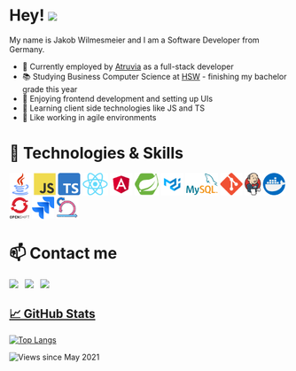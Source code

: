 # Hey! <img src="https://raw.githubusercontent.com/MartinHeinz/MartinHeinz/master/wave.gif" width="30px">

My name is Jakob Wilmesmeier and I am a Software Developer from Germany.
<!-- BLOG-POST-LIST:START -->
- 🔭 Currently employed by [Atruvia](https://atruvia.de/) as a full-stack developer
- 📚 Studying Business Computer Science at [HSW](https://www.hsw-hameln.de/) - finishing my bachelor grade this year
- 🚀 Enjoying frontend development and setting up UIs
- 🌱 Learning client side technologies like JS and TS
- 🤝 Like working in agile environments
<!-- BLOG-POST-LIST:END -->

# 🔧 Technologies & Skills
  <code><img height="40" src="https://github.com/Sparkobbable/Sparkobbable/raw/1e3b59e6e99ebff45568317793c7d1c254b72284/226777.png" alt="Java"></code>
  <code><img height="40" src="https://github.com/Sparkobbable/Sparkobbable/raw/master/index.png" alt="JavaScript"></code>
  <code><img height="40" src="https://github.com/Sparkobbable/Sparkobbable/raw/master/Typescript_logo_2020.svg.png" alt="TypeScript"></code>
  <code><img height="40" src="https://github.com/Sparkobbable/Sparkobbable/raw/master/React-icon.svg.png" alt="React"></code>
  <code><img height="40" src="https://github.com/Sparkobbable/Sparkobbable/raw/master/angular.png" alt="Angular"></code>
  <code><img height="40" src="https://github.com/Sparkobbable/Sparkobbable/raw/master/springboot.png" alt="Spring Boot"></code>
  <code><img height="40" src="https://github.com/Sparkobbable/Sparkobbable/raw/master/logo.png" alt="Material UI"></code>
  <code><img height="40" src="https://github.com/Sparkobbable/Sparkobbable/raw/master/logo-mysql-170x115.png" alt="MySQL"></code>
  <code><img height="40" src="https://github.com/Sparkobbable/Sparkobbable/raw/master/Git-Icon-1788C.png" alt="git"></code>
  <code><img height="40" src="https://github.com/Sparkobbable/Sparkobbable/raw/master/256.png" alt="Jenkins"></code>
  <code><img height="40" src="https://github.com/Sparkobbable/Sparkobbable/raw/master/919853.png" alt="Docker"></code>
  <code><img height="40" src="https://github.com/Sparkobbable/Sparkobbable/raw/master/OpenShift-LogoType.svg.png" alt="OpenShift"></code>
  <code><img height="40" src="https://github.com/Sparkobbable/Sparkobbable/raw/master/5968875.png" alt="Jira"></code>
  <code><img height="40" src="https://github.com/Sparkobbable/Sparkobbable/raw/master/2620863.png" alt="Scrum"></code>

# 📫 Contact me
[<img src="https://img.icons8.com/color/48/000000/linkedin.png" width="3.5%"/>](https://de.linkedin.com/in/jakob-wilmesmeier-38743a219)  &nbsp; [<img src="https://img.icons8.com/fluent/48/000000/instagram-new.png" width="3.5%"/>](https://www.instagram.com/jakob_w3010/)  &nbsp; <a href="mailto:j.wilmesmeier@gmail.com"> <img src="https://img.icons8.com/fluent/48/000000/gmail.png" width="3.5%"/>
  
## &#x1f4c8; GitHub Stats
[![Top Langs](https://github-readme-stats.vercel.app/api/top-langs?username=Sparkobbable&count_private=true&langs_count=6&layout=compact)](https://github.com/Sparkobbable?tab=repositories)

![Views since May 2021](https://komarev.com/ghpvc/?username=Sparkobbable)

